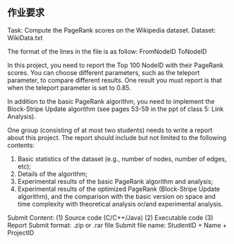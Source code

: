 ## 作业要求
Task: Compute the PageRank scores on the Wikipedia dataset. 
Dataset: WikiData.txt 

The format of the lines in the file is as follow: 
FromNodeID ToNodeID 

In this project, you need to report the Top 100 NodeID with their PageRank scores. You can choose different parameters, such as the teleport parameter, to compare different results. One result you must report is that when the teleport parameter is set to 0.85. 

In addition to the basic PageRank algorithm, you need to implement the Block-Stripe Update algorithm (see pages 53-59 in the ppt of class 5: Link Analysis). 

One group (consisting of at most two students) needs to write a report about this project. The report should include but not limited to the following contents: 
1.	Basic statistics of the dataset (e.g., number of nodes, number of edges, etc); 
2.	Details of the algorithm; 
3.	Experimental results of the basic PageRank algorithm and analysis; 
4.	Experimental results of the optimized PageRank (Block-Stripe Update algorithm), and the comparison with the basic version on space and time complexity with theoretical analysis or/and experimental analysis. 

Submit Content: 
(1)	Source code (C/C++/Java) 
(2)	Executable code 
(3)	Report 
Submit format: .zip or .rar file 
Submit file name: StudentID + Name + ProjectID 
